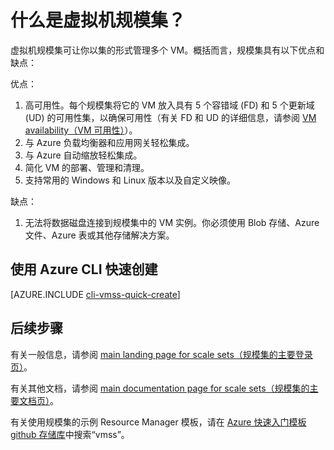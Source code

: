 <properties
	pageTitle="什么是 VM 规模集？| Azure"
	description="了解 VM 规模集。"
	keywords="linux 虚拟机, 虚拟机规模集" 
	services="virtual-machines-linux"
	documentationCenter=""
	authors="gatneil"
	manager="madhana"
	editor="tysonn"
	tags="azure-resource-manager" />

<tags
	ms.service="virtual-machine-linux"
	ms.workload="infrastructure-services"
	ms.tgt_pltfrm="vm-linux"
	ms.devlang="na"
	ms.topic="article"
	ms.date="03/24/2016"
	wacn.date="11/03/2016"
	ms.author="gatneil"/>

# 什么是虚拟机规模集？

虚拟机规模集可让你以集的形式管理多个 VM。概括而言，规模集具有以下优点和缺点：

优点：

1. 高可用性。每个规模集将它的 VM 放入具有 5 个容错域 (FD) 和 5 个更新域 (UD) 的可用性集，以确保可用性（有关 FD 和 UD 的详细信息，请参阅 [VM availability（VM 可用性）](/documentation/articles/virtual-machines-linux-manage-availability/)）。 
2. 与 Azure 负载均衡器和应用网关轻松集成。
3. 与 Azure 自动缩放轻松集成。
4. 简化 VM 的部署、管理和清理。
5. 支持常用的 Windows 和 Linux 版本以及自定义映像。

缺点：

1. 无法将数据磁盘连接到规模集中的 VM 实例。你必须使用 Blob 存储、Azure 文件、Azure 表或其他存储解决方案。

## 使用 Azure CLI 快速创建

[AZURE.INCLUDE [cli-vmss-quick-create](../../includes/virtual-machines-linux-cli-vmss-quick-create-include.md)]

## 后续步骤

有关一般信息，请参阅 [main landing page for scale sets（规模集的主要登录页）](/home/features/virtual-machine-scale-sets/)。

有关其他文档，请参阅 [main documentation page for scale sets（规模集的主要文档页）](/documentation/articles/virtual-machine-scale-sets-overview/)。

有关使用规模集的示例 Resource Manager 模板，请在 [Azure 快速入门模板 github 存储库](https://github.com/Azure/azure-quickstart-templates)中搜索“vmss”。


<!---HONumber=Mooncake_0425_2016-->